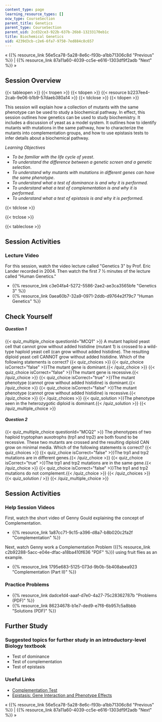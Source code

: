 ```yaml
---
content_type: page
learning_resource_types: []
ocw_type: CourseSection
parent_title: Genetics
parent_type: CourseSection
parent_uid: 2cd32ce3-922b-637b-26b8-13233170eb1c
title: Biochemical Genetics
uid: 4239d3cb-c2e6-6fa7-9750-7ed884c8c657
---
```


« {{% resource_link 56e5ca78-5a28-8e6c-f93b-a1bb71306c8d "Previous" %}} | {{% resource_link 87a11a60-4039-cc5e-e616-1303df9f2adb "Next" %}} »

Session Overview
----------------

{{< tableopen >}}
{{< tropen >}}
{{< tdopen >}}
{{< resource b2237ee4-2cab-9e06-b1b9-57daeb380a14 >}}
{{< tdclose >}}
{{< tdopen >}}


This session will explain how a collection of mutants with the same phenotype can be used to study a biochemical pathway. In effect, this session outlines how genetics can be used to study biochemistry. It includes a discussion of yeast as a model system. It outlines how to identify mutants with mutations in the same pathway, how to characterize the mutants into complementation groups, and how to use epistasis tests to infer details about a biochemical pathway.

_Learning Objectives_

*   _To be familiar with the life cycle of yeast_.
*   _To understand the difference between a genetic screen and a genetic selection_.
*   _To understand why mutants with mutations in different genes can have the same phenotype_.
*   _To understand what a test of dominance is and why it is performed._
*   _To understand what a test of complementation is and why it is performed_.
*   _To understand what a test of epistasis is and why it is performed._


{{< tdclose >}}

{{< trclose >}}

{{< tableclose >}}

Session Activities
------------------

### Lecture Video

For this session, watch the video lecture called "Genetics 3" by Prof. Eric Lander recorded in 2004. Then watch the first 7 ½ minutes of the lecture called "Human Genetics."

*   {{% resource_link c3e04fa4-5272-5586-2ae2-ae3ca3565bfe "Genetics 3" %}}
*   {{% resource_link 0aea60b7-32a9-0971-2ddb-d9764e2f79c7 "Human Genetics" %}}

Check Yourself
--------------

##### Question 1
 {{< quiz_multiple_choice questionId="MCQ1" >}} A mutant haploid yeast cell that cannot grow without added histidine (mutant 1) is crossed to a wild-type haploid yeast cell (can grow without added histidine). The resulting diploid yeast cell CANNOT grow without added histidine. Which of the following statements is correct? {{< quiz_choices >}} {{< quiz_choice isCorrect="false" >}}The mutant gene is dominant.{{< /quiz_choice >}} {{< quiz_choice isCorrect="false" >}}The mutant gene is recessive.{{< /quiz_choice >}} {{< quiz_choice isCorrect="true" >}}The mutant phenotype (cannot grow without added histidine) is dominant.{{< /quiz_choice >}} {{< quiz_choice isCorrect="false" >}}The mutant phenotype (cannot grow without added histidine) is recessive.{{< /quiz_choice >}} {{< /quiz_choices >}} {{< quiz_solution >}}The phenotype seen in the heterozygotic diploid is dominant.{{< /quiz_solution >}} {{< /quiz_multiple_choice >}}
##### Question 2
 {{< quiz_multiple_choice questionId="MCQ2" >}} The phenotypes of two haploid tryptophan auxotrophs (trp1 and trp2) are both found to be recessive. These two mutants are crossed and the resulting diploid CAN grow on minimal media. Which of the following statements is correct? {{< quiz_choices >}} {{< quiz_choice isCorrect="false" >}}The trp1 and trp2 mutations are in different genes.{{< /quiz_choice >}} {{< quiz_choice isCorrect="true" >}}The trp1 and trp2 mutations are in the same gene.{{< /quiz_choice >}} {{< quiz_choice isCorrect="false" >}}The trp1 and trp2 mutations do not complement.{{< /quiz_choice >}} {{< /quiz_choices >}} {{< quiz_solution / >}} {{< /quiz_multiple_choice >}}

Session Activities
------------------

### Help Session Videos

First, watch the short video of Genny Gould explaining the concept of Complementation.

*   {{% resource_link 1a87cc71-9c15-a396-d8a7-b8b020c2fa2f "Complementation" %}}

Next, watch Genny work a Complementation Problem ({{% resource_link c2b92288-5acc-e04e-dfac-a18ba410f636 "PDF" %}}) using fruit flies as an example.

*   {{% resource_link 1795e683-5125-073d-9b0b-5b408abea923 "Complementation (Part II)" %}}

### Practice Problems

*   {{% resource_link dadce1d4-aaaf-d7e0-4a27-75c28362787b "Problems (PDF)" %}}
*   {{% resource_link 86234678-b1e7-ded9-e7f8-6b957c5a8bbb "Solutions (PDF)" %}}

Further Study
-------------

### Suggested topics for further study in an introductory-level Biology textbook

*   Test of dominance
*   Test of complementation
*   Test of epistasis

### Useful Links

*   [Complementation Test](http://www.britannica.com/EBchecked/topic/1710056/complementation-test)
*   [Epistasis: Gene Interaction and Phenotype Effects](http://www.nature.com/scitable/topicpage/epistasis-gene-interaction-and-phenotype-effects-460)

« {{% resource_link 56e5ca78-5a28-8e6c-f93b-a1bb71306c8d "Previous" %}} | {{% resource_link 87a11a60-4039-cc5e-e616-1303df9f2adb "Next" %}} »